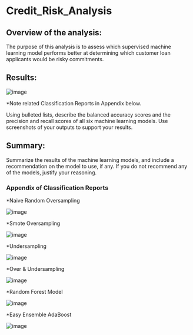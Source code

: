 # Credit_Risk_Analysis

## Overview of the analysis: 

The purpose of this analysis is to assess which supervised machine learning model performs better at determining which customer loan applicants would be risky commitments.

## Results: 

![image](https://user-images.githubusercontent.com/79073778/130117004-2511d7b5-9035-41bb-8029-5b463aa31f16.png)

*Note related Classification Reports in Appendix below.							


Using bulleted lists, describe the balanced accuracy scores and the precision and recall scores of all six machine learning models. Use screenshots of your outputs to support your results.

## Summary: 

Summarize the results of the machine learning models, and include a recommendation on the model to use, if any. If you do not recommend any of the models, justify your reasoning.





### Appendix of Classification Reports
*Naive Random Oversampling

![image](https://user-images.githubusercontent.com/79073778/129509988-a9642c43-169d-42d7-8663-5c8e2c544f2b.png)

*Smote Oversampling

![image](https://user-images.githubusercontent.com/79073778/129510116-63c1c210-2f0c-4773-a12b-e9cbb37a0c3c.png)

*Undersampling

![image](https://user-images.githubusercontent.com/79073778/129510201-7dc0d74b-712a-40bc-94fc-bf6566fe8ff2.png)

*Over & Undersampling

![image](https://user-images.githubusercontent.com/79073778/129510383-a6aaa341-b2a0-4da2-ab21-906bcc0dbafe.png)

*Random Forest Model

![image](https://user-images.githubusercontent.com/79073778/129510509-6025a601-0216-4fed-9b1e-d7ffc929ed0f.png)

*Easy Ensemble AdaBoost

![image](https://user-images.githubusercontent.com/79073778/129510735-d05161c7-0cf8-48e6-a681-cd5c3103a780.png)







